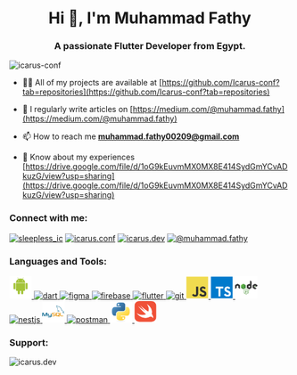 <h1 align="center">Hi 👋, I'm Muhammad Fathy</h1>
<h3 align="center">A passionate Flutter Developer from Egypt.</h3>

<p align="left"> <img src="https://komarev.com/ghpvc/?username=icarus-conf&label=Profile%20views&color=0e75b6&style=flat" alt="icarus-conf" /> </p>

- 👨‍💻 All of my projects are available at [https://github.com/Icarus-conf?tab=repositories](https://github.com/Icarus-conf?tab=repositories)

- 📝 I regularly write articles on [https://medium.com/@muhammad.fathy](https://medium.com/@muhammad.fathy)

- 📫 How to reach me **muhammad.fathy00209@gmail.com**

- 📄 Know about my experiences [https://drive.google.com/file/d/1oG9kEuvmMX0MX8E414SydGmYCvADkuzG/view?usp=sharing](https://drive.google.com/file/d/1oG9kEuvmMX0MX8E414SydGmYCvADkuzG/view?usp=sharing)

<h3 align="left">Connect with me:</h3>
<p align="left">
<a href="https://twitter.com/sleepless_ic" target="blank"><img align="center" src="https://raw.githubusercontent.com/rahuldkjain/github-profile-readme-generator/master/src/images/icons/Social/twitter.svg" alt="sleepless_ic" height="30" width="40" /></a>
<a href="https://fb.com/icarus.conf" target="blank"><img align="center" src="https://raw.githubusercontent.com/rahuldkjain/github-profile-readme-generator/master/src/images/icons/Social/facebook.svg" alt="icarus.conf" height="30" width="40" /></a>
<a href="https://instagram.com/icarus.dev" target="blank"><img align="center" src="https://raw.githubusercontent.com/rahuldkjain/github-profile-readme-generator/master/src/images/icons/Social/instagram.svg" alt="icarus.dev" height="30" width="40" /></a>
<a href="https://medium.com/@muhammad.fathy" target="blank"><img align="center" src="https://raw.githubusercontent.com/rahuldkjain/github-profile-readme-generator/master/src/images/icons/Social/medium.svg" alt="@muhammad.fathy" height="30" width="40" /></a>
</p>

<h3 align="left">Languages and Tools:</h3>
<p align="left"> <a href="https://developer.android.com" target="_blank" rel="noreferrer"> <img src="https://raw.githubusercontent.com/devicons/devicon/master/icons/android/android-original-wordmark.svg" alt="android" width="40" height="40"/> </a> <a href="https://dart.dev" target="_blank" rel="noreferrer"> <img src="https://www.vectorlogo.zone/logos/dartlang/dartlang-icon.svg" alt="dart" width="40" height="40"/> </a> <a href="https://www.figma.com/" target="_blank" rel="noreferrer"> <img src="https://www.vectorlogo.zone/logos/figma/figma-icon.svg" alt="figma" width="40" height="40"/> </a> <a href="https://firebase.google.com/" target="_blank" rel="noreferrer"> <img src="https://www.vectorlogo.zone/logos/firebase/firebase-icon.svg" alt="firebase" width="40" height="40"/> </a> <a href="https://flutter.dev" target="_blank" rel="noreferrer"> <img src="https://www.vectorlogo.zone/logos/flutterio/flutterio-icon.svg" alt="flutter" width="40" height="40"/> </a> <a href="https://git-scm.com/" target="_blank" rel="noreferrer"> <img src="https://www.vectorlogo.zone/logos/git-scm/git-scm-icon.svg" alt="git" width="40" height="40"/> </a> <a href="https://developer.mozilla.org/en-US/docs/Web/JavaScript" target="_blank" rel="noreferrer"> <img src="https://raw.githubusercontent.com/devicons/devicon/master/icons/javascript/javascript-original.svg" alt="javascript" width="40" height="40"/> </a> <a href="https://www.typescriptlang.org/" target="_blank" rel="noreferrer"> <img src="https://raw.githubusercontent.com/devicons/devicon/master/icons/typescript/typescript-original.svg" alt="typescript" width="40" height="40"/> </a> <a href="https://nodejs.org" target="_blank" rel="noreferrer"> <img src="https://raw.githubusercontent.com/devicons/devicon/master/icons/nodejs/nodejs-original-wordmark.svg" alt="nodejs" width="40" height="40"/> </a> <a href="https://nestjs.com/" target="_blank" rel="noreferrer"> <img src="https://nestjs.com/logo-small-gradient.d792062c.svg" alt="nestjs" width="40" height="40"/> </a> <a href="https://www.mysql.com/" target="_blank" rel="noreferrer"> <img src="https://raw.githubusercontent.com/devicons/devicon/master/icons/mysql/mysql-original-wordmark.svg" alt="mysql" width="40" height="40"/> </a> <a href="https://postman.com" target="_blank" rel="noreferrer"> <img src="https://www.vectorlogo.zone/logos/getpostman/getpostman-icon.svg" alt="postman" width="40" height="40"/> </a> <a href="https://www.python.org" target="_blank" rel="noreferrer"> <img src="https://raw.githubusercontent.com/devicons/devicon/master/icons/python/python-original.svg" alt="python" width="40" height="40"/> </a> <a href="https://developer.apple.com/swift/" target="_blank" rel="noreferrer"> <img src="https://raw.githubusercontent.com/devicons/devicon/master/icons/swift/swift-original.svg" alt="swift" width="40" height="40"/> </a> </p>

<h3 align="left">Support:</h3>
<p><a href="https://www.buymeacoffee.com/icarus.dev"> <img align="left" src="https://cdn.buymeacoffee.com/buttons/v2/default-yellow.png" height="50" width="210" alt="icarus.dev" /></a></p><br><br>
